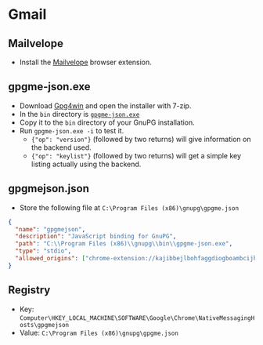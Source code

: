 # Gmail

## Mailvelope

* Install the [Mailvelope](https://mailvelope.com/en/) browser extension.

## gpgme-json.exe

* Download [Gpg4win](https://www.gpg4win.org/get-gpg4win.html) and open the installer with 7-zip.
* In the `bin` directory is [`gpgme-json.exe`](ttps://github.com/CumpsD/second-brain/raw/main/assets/gpg/gpgme-json.exe)
* Copy it to the `bin` directory of your GnuPG installation.
* Run `gpgme-json.exe -i` to test it.
  * `{"op": "version"}` (followed by two returns) will give information on the backend used.
  * `{"op": "keylist"}` (followed by two returns) will get a simple key listing actually using the backend.

## gpgmejson.json

* Store the following file at `C:\Program Files (x86)\gnupg\gpgme.json`

```json
{
  "name": "gpgmejson",
  "description": "JavaScript binding for GnuPG",
  "path": "C:\\Program Files (x86)\\gnupg\\bin\\gpgme-json.exe",
  "type": "stdio",
  "allowed_origins": ["chrome-extension://kajibbejlbohfaggdiogboambcijhkke/"]
}
```

## Registry

* Key: `Computer\HKEY_LOCAL_MACHINE\SOFTWARE\Google\Chrome\NativeMessagingHosts\gpgmejson`
* Value: `C:\Program Files (x86)\gnupg\gpgme.json`
